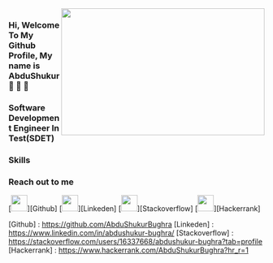 <img src ="https://media.giphy.com/media/qgQUggAC3Pfv687qPC/giphy.gif" align="right" width="400" height="250">

### Hi, Welcome To My Github Profile, My name is AbduShukur 👋 👋 👋 

### Software Development Engineer In Test(SDET)

### Skills

### Reach out to me
[<img height="32" width="32" src="https://unpkg.com/simple-icons@v6/icons/Github.svg" />][Github]
[<img height="32" width="32" src="https://unpkg.com/simple-icons@v6/icons/Linkeden.svg" />][Linkeden]
[<img height="32" width="32" src="https://unpkg.com/simple-icons@v6/icons/Stackoverflow.svg" />][Stackoverflow]
[<img height="32" width="32" src="https://unpkg.com/simple-icons@v6/icons/Hackerrank.svg" />][Hackerrank]

[Github] : https://github.com/AbduShukurBughra
[Linkeden] : https://www.linkedin.com/in/abdushukur-bughra/
[Stackoverflow] : https://stackoverflow.com/users/16337668/abdushukur-bughra?tab=profile
[Hackerrank] : https://www.hackerrank.com/AbduShukurBughra?hr_r=1
<!--
**AbduShukurBughra/ABduShukurBughra** is a ✨ _special_ ✨ repository because its `README.md` (this file) appears on your GitHub profile.

Here are some ideas to get you started:

- 🔭 I’m currently working on ...
- 🌱 I’m currently learning ...
- 👯 I’m looking to collaborate on ...
- 🤔 I’m looking for help with ...
- 💬 Ask me about ...
- 📫 How to reach me: ...
- 😄 Pronouns: ...
- ⚡ Fun fact: ...
-->

